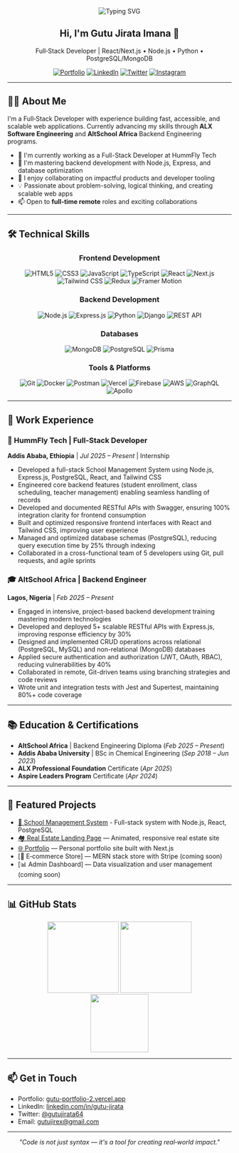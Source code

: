 <div align="center">
  <img src="https://readme-typing-svg.herokuapp.com?font=Fira+Code&weight=600&size=22&duration=1200&pause=1200&color=FFFFFF&width=800&height=30&lines=Full-Stack+Developer+%7C+MERN+%2B+Python;Turning+ideas+into+scalable+web+apps+%F0%9F%9A%80" alt="Typing SVG" />
</div>

<div align="center">
  <h2>Hi, I'm <strong>Gutu Jirata Imana</strong> 👋</h2>
  <p>Full‑Stack Developer | React/Next.js • Node.js • Python • PostgreSQL/MongoDB</p>
  <p>
    <a href="https://gutu-portfolio-2.vercel.app/"><img alt="Portfolio" src="https://img.shields.io/badge/Portfolio-000?style=for-the-badge&logo=vercel&logoColor=white"></a>
    <a href="https://linkedin.com/in/gutu-jirata"><img alt="LinkedIn" src="https://img.shields.io/badge/LinkedIn-0A66C2?style=for-the-badge&logo=linkedin&logoColor=white"></a>
    <a href="https://twitter.com/gutujirata64"><img alt="Twitter" src="https://img.shields.io/badge/Twitter-1DA1F2?style=for-the-badge&logo=twitter&logoColor=white"></a>
    <a href="https://instagram.com/gutujir"><img alt="Instagram" src="https://img.shields.io/badge/Instagram-E4405F?style=for-the-badge&logo=instagram&logoColor=white"></a>
  </p>
</div>

---

## 👨‍💻 About Me
I'm a Full‑Stack Developer with experience building fast, accessible, and scalable web applications. Currently advancing my skills through **ALX Software Engineering** and **AltSchool Africa** Backend Engineering programs.

- 🔭 I'm currently working as a Full-Stack Developer at HummFly Tech
- 🌱 I'm mastering backend development with Node.js, Express, and database optimization
- 👯 I enjoy collaborating on impactful products and developer tooling
- 💡 Passionate about problem-solving, logical thinking, and creating scalable web apps
- 📫 Open to **full‑time remote** roles and exciting collaborations

---

## 🛠️ Technical Skills

<div align="center">
  
### Frontend Development
![HTML5](https://img.shields.io/badge/HTML5-E34F26?style=for-the-badge&logo=html5&logoColor=white)
![CSS3](https://img.shields.io/badge/CSS3-1572B6?style=for-the-badge&logo=css3&logoColor=white)
![JavaScript](https://img.shields.io/badge/JavaScript-F7DF1E?style=for-the-badge&logo=javascript&logoColor=black)
![TypeScript](https://img.shields.io/badge/TypeScript-007ACC?style=for-the-badge&logo=typescript&logoColor=white)
![React](https://img.shields.io/badge/React-20232A?style=for-the-badge&logo=react&logoColor=61DAFB)
![Next.js](https://img.shields.io/badge/Next.js-000000?style=for-the-badge&logo=nextdotjs&logoColor=white)
![Tailwind CSS](https://img.shields.io/badge/Tailwind_CSS-38B2AC?style=for-the-badge&logo=tailwind-css&logoColor=white)
![Redux](https://img.shields.io/badge/Redux-593D88?style=for-the-badge&logo=redux&logoColor=white)
![Framer Motion](https://img.shields.io/badge/Framer_Motion-0055FF?style=for-the-badge&logo=framer&logoColor=white)

### Backend Development
![Node.js](https://img.shields.io/badge/Node.js-339933?style=for-the-badge&logo=nodedotjs&logoColor=white)
![Express.js](https://img.shields.io/badge/Express.js-000000?style=for-the-badge&logo=express&logoColor=white)
![Python](https://img.shields.io/badge/Python-3776AB?style=for-the-badge&logo=python&logoColor=white)
![Django](https://img.shields.io/badge/Django-092E20?style=for-the-badge&logo=django&logoColor=white)
![REST API](https://img.shields.io/badge/REST_API-FF6C37?style=for-the-badge&logo=postman&logoColor=white)

### Databases
![MongoDB](https://img.shields.io/badge/MongoDB-47A248?style=for-the-badge&logo=mongodb&logoColor=white)
![PostgreSQL](https://img.shields.io/badge/PostgreSQL-4169E1?style=for-the-badge&logo=postgresql&logoColor=white)
![Prisma](https://img.shields.io/badge/Prisma-2D3748?style=for-the-badge&logo=prisma&logoColor=white)

### Tools & Platforms
![Git](https://img.shields.io/badge/Git-F05032?style=for-the-badge&logo=git&logoColor=white)
![Docker](https://img.shields.io/badge/Docker-2496ED?style=for-the-badge&logo=docker&logoColor=white)
![Postman](https://img.shields.io/badge/Postman-FF6C37?style=for-the-badge&logo=postman&logoColor=white)
![Vercel](https://img.shields.io/badge/Vercel-000000?style=for-the-badge&logo=vercel&logoColor=white)
![Firebase](https://img.shields.io/badge/Firebase-FFCA28?style=for-the-badge&logo=firebase&logoColor=black)
![AWS](https://img.shields.io/badge/AWS-232F3E?style=for-the-badge&logo=amazonaws&logoColor=white)
![GraphQL](https://img.shields.io/badge/GraphQL-E10098?style=for-the-badge&logo=graphql&logoColor=white)
![Apollo](https://img.shields.io/badge/Apollo-311C87?style=for-the-badge&logo=apollographql&logoColor=white)

</div>

---

## 💼 Work Experience

### 🏢 HummFly Tech | Full-Stack Developer
**Addis Ababa, Ethiopia** | *Jul 2025 – Present* | Internship

- Developed a full-stack School Management System using Node.js, Express.js, PostgreSQL, React, and Tailwind CSS
- Engineered core backend features (student enrollment, class scheduling, teacher management) enabling seamless handling of records
- Developed and documented RESTful APIs with Swagger, ensuring 100% integration clarity for frontend consumption
- Built and optimized responsive frontend interfaces with React and Tailwind CSS, improving user experience
- Managed and optimized database schemas (PostgreSQL), reducing query execution time by 25% through indexing
- Collaborated in a cross-functional team of 5 developers using Git, pull requests, and agile sprints

### 🎓 AltSchool Africa | Backend Engineer
**Lagos, Nigeria** | *Feb 2025 – Present*

- Engaged in intensive, project-based backend development training mastering modern technologies
- Developed and deployed 5+ scalable RESTful APIs with Express.js, improving response efficiency by 30%
- Designed and implemented CRUD operations across relational (PostgreSQL, MySQL) and non-relational (MongoDB) databases
- Applied secure authentication and authorization (JWT, OAuth, RBAC), reducing vulnerabilities by 40%
- Collaborated in remote, Git-driven teams using branching strategies and code reviews
- Wrote unit and integration tests with Jest and Supertest, maintaining 80%+ code coverage

---

## 📚 Education & Certifications

- **AltSchool Africa** | Backend Engineering Diploma (*Feb 2025 – Present*)
- **Addis Ababa University** | BSc in Chemical Engineering (*Sep 2018 – Jun 2023*)
- **ALX Professional Foundation** Certificate (*Apr 2025*)
- **Aspire Leaders Program** Certificate (*Apr 2024*)

---

## 🚀 Featured Projects

- [🏫 School Management System](https://github.com/gutujir/school-management) - Full-stack system with Node.js, React, PostgreSQL
- [🏘️ Real Estate Landing Page](https://github.com/gutujir/real-state-tailwindcss) — Animated, responsive real estate site
- [🌐 Portfolio](https://gutu-portfolio-2.vercel.app/) — Personal portfolio site built with Next.js
- [🛒 E‑commerce Store] — MERN stack store with Stripe (coming soon)
- [📊 Admin Dashboard] — Data visualization and user management (coming soon)

---

## 📊 GitHub Stats

<div align="center">
  <img src="https://github-readme-stats.vercel.app/api?username=gutujir&show_icons=true&theme=radical" height="160" />
  <img src="https://github-readme-streak-stats.herokuapp.com/?user=gutujir&theme=radical" height="160" />
  <br />
  <img src="https://github-readme-stats.vercel.app/api/top-langs/?username=gutujir&layout=compact&theme=radical" height="130" />
</div>

---

## 📫 Get in Touch

- Portfolio: [gutu-portfolio-2.vercel.app](https://gutu-portfolio-2.vercel.app/)
- LinkedIn: [linkedin.com/in/gutu-jirata](https://linkedin.com/in/gutu-jirata)
- Twitter: [@gutujirata64](https://twitter.com/gutujirata64)
- Email: [gutujirex@gmail.com](mailto:gutujirex@gmail.com)

---

<div align="center">
  <em>"Code is not just syntax — it's a tool for creating real‑world impact."</em>
</div>
